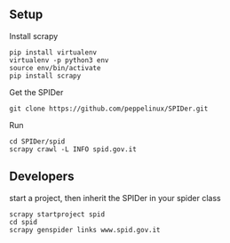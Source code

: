 Setup
-----

Install scrapy
````
pip install virtualenv
virtualenv -p python3 env
source env/bin/activate
pip install scrapy
````

Get the SPIDer
````
git clone https://github.com/peppelinux/SPIDer.git
````

Run
````
cd SPIDer/spid
scrapy crawl -L INFO spid.gov.it
````

Developers
----------

start a project, then inherit the SPIDer in your spider class

````
scrapy startproject spid
cd spid
scrapy genspider links www.spid.gov.it
````
